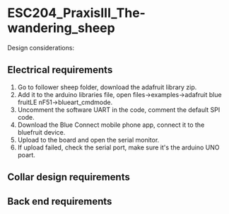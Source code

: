 # ESC204_PraxisIII_The-wandering_sheep

Design considerations:

## Electrical requirements
1. Go to follower sheep folder, download the adafruit library zip.
2. Add it to the arduino libraries file, open files->examples->adafruit blue fruitLE nF51->blueart_cmdmode.
3. Uncomment the software UART in the code, comment the default SPI code.
4. Download the Blue Connect mobile phone app, connect it to the bluefruit device.
5. Upload to the board and open the serial monitor.
6. If upload failed, check the serial port, make sure it's the arduino UNO poart.


## Collar design requirements

## Back end requirements
